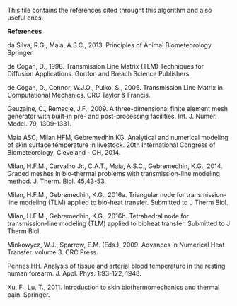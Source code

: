 This file contains the references cited throught this algorithm and also useful ones.

<b>References</b>

da Silva, R.G., Maia, A.S.C., 2013. Principles of Animal Biometeorology. Springer.

de Cogan, D., 1998. Transmission Line Matrix (TLM) Techniques for Diffusion Applications. Gordon and Breach Science Publishers.

de Cogan, D., Connor, W.J.O., Pulko, S., 2006. Transmission Line Matrix in Computational Mechanics. CRC Taylor & Francis.

Geuzaine, C., Remacle, J.F., 2009. A three-dimensional finite element mesh generator with built-in pre- and post-processing facilities. Int. J. Numer. Model. 79, 1309-1331.

Maia ASC, Milan HFM, Gebremedhin KG. Analytical and numerical modeling of skin surface temperature in livestock. 20th International Congress of Biometeorology, Cleveland - OH, 2014.

Milan, H.F.M., Carvalho Jr., C.A.T., Maia, A.S.C., Gebremedhin, K.G., 2014. Graded meshes in bio-thermal problems with transmission-line modeling method. J. Therm. Biol. 45,43-53.

Milan, H.F.M., Gebremedhin, K.G., 2016a. Triangular node for transmission-line modeling (TLM) applied to bio-heat transfer. Submitted to J Therm Biol.

Milan, H.F.M., Gebremedhin, K.G., 2016b. Tetrahedral node for transmission-line modeling (TLM) applied to bioheat transfer. Submitted to J Therm Biol.

Minkowycz, W.J., Sparrow, E.M. (Eds.), 2009. Advances in Numerical Heat Transfer. volume 3. CRC Press.

Pennes HH. Analysis of tissue and arterial blood temperature in the resting human forearm. J. Appl. Phys. 1:93-122, 1948.

Xu, F., Lu, T., 2011. Introduction to skin biothermomechanics and thermal pain. Springer.
